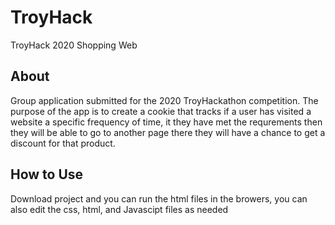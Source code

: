 # TroyHack
TroyHack 2020 Shopping Web

## About 
Group application submitted for the 2020 TroyHackathon competition. The purpose of the app is to create a cookie that tracks if a user has visited a website a specific frequency of time, it they have met the requrements then they will be able to go to another page there they will have a chance to get a discount for that product. 

## How to Use
Download project and you can run the html files in the browers, you can also edit the css, html, and Javascipt files as needed



